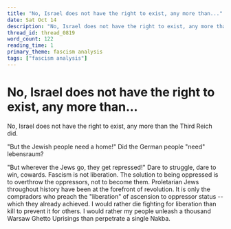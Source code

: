```yaml
---
title: "No, Israel does not have the right to exist, any more than..."
date: Sat Oct 14
description: "No, Israel does not have the right to exist, any more than the Third Reich did. 'But the Jewish people need a home!' Did the German people 'need' lebensraum?"
thread_id: thread_0819
word_count: 122
reading_time: 1
primary_theme: fascism analysis
tags: ["fascism analysis"]
---
```


# No, Israel does not have the right to exist, any more than...

No, Israel does not have the right to exist, any more than the Third Reich did.

"But the Jewish people need a home!" Did the German people "need" lebensraum?

"But wherever the Jews go, they get repressed!" Dare to struggle, dare to win, cowards. Fascism is not liberation. The solution to being oppressed is to overthrow the oppressors, not to become them. Proletarian Jews throughout history have been at the forefront of revolution. It is only the compradors who preach the "liberation" of ascension to oppressor status -- which they already achieved. I would rather die fighting for liberation than kill to prevent it for others. I would rather my people unleash a thousand Warsaw Ghetto Uprisings than perpetrate a single Nakba.